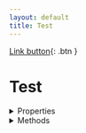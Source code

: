 ```yaml
---
layout: default
title: Test
---
```

[Link button](https://just-the-docs.com){: .btn }

# Test
<details>
  <summary>Properties</summary>
  <li> <code>$id</code> : <code>int</code> Message ID</li>
  <li> <code>$out</code> : <code>bool</code> Whether the message is outgoing</li>
  <li> <code>$chatId</code> : <code>int</code> ID of the chat where the message was sent</li>
</details>
<details>
  <summary>Methods</summary>
  <li> <a href="#felan"><code>isReply(): bool</code></a></li>
  <li> <a href="#felan"><code>delete(boolean $revoke = true): void</code></a></li>
  <li> <a href="#felan"><code>read(bool $readAll = false): boolean</code></a></li>
</details>
